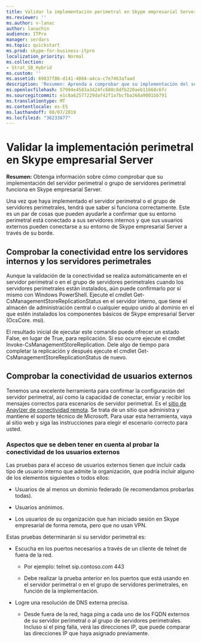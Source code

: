 ```yaml
---
title: Validar la implementación perimetral en Skype empresarial Server
ms.reviewer: ''
ms.author: v-lanac
author: lanachin
audience: ITPro
manager: serdars
ms.topic: quickstart
ms.prod: skype-for-business-itpro
localization_priority: Normal
ms.collection:
- Strat_SB_Hybrid
ms.custom: ''
ms.assetid: 69837f86-d141-4884-a4ca-c7e7463afaad
description: 'Resumen: Aprenda a comprobar que su implementación del servidor perimetral o grupo de servidores perimetral funciona en Skype empresarial Server.'
ms.openlocfilehash: 57994e4583a3424fc680c8dfb220aeb11668c6fc
ms.sourcegitcommit: e1c8a62577229daf42f1a7bcfba268a9001bb791
ms.translationtype: MT
ms.contentlocale: es-ES
ms.lasthandoff: 08/07/2019
ms.locfileid: "36233877"
---
```

# <a name="validate-your-edge-deployment-in-skype-for-business-server"></a>Validar la implementación perimetral en Skype empresarial Server
 
**Resumen:** Obtenga información sobre cómo comprobar que su implementación del servidor perimetral o grupo de servidores perimetral funciona en Skype empresarial Server.
  
Una vez que haya implementado el servidor perimetral o el grupo de servidores perimetrales, tendrá que saber si funciona correctamente. Este es un par de cosas que pueden ayudarle a confirmar que su entorno perimetral está conectado a sus servidores internos y que sus usuarios externos pueden conectarse a su entorno de Skype empresarial Server a través de su borde.
  
## <a name="verify-connectivity-between-your-internal-servers-and-your-edge-servers"></a>Comprobar la conectividad entre los servidores internos y los servidores perimetrales

Aunque la validación de la conectividad se realiza automáticamente en el servidor perimetral o en el grupo de servidores perimetrales cuando los servidores perimetrales están instalados, aún puede confirmarlo por sí mismo con Windows PowerShell. Ejecute el cmdlet Get-CsManagementStoreReplicationStatus en el servidor interno, que tiene el almacén de administración central o cualquier equipo unido al dominio en el que estén instalados los componentes básicos de Skype empresarial Server (OcsCore. msi).
  
El resultado inicial de ejecutar este comando puede ofrecer un estado False, en lugar de True, para replicación. Si eso ocurre ejecute el cmdlet Invoke-CsManagementStoreReplication. Dele algo de tiempo para completar la replicación y después ejecute el cmdlet Get-CsManagementStoreReplicationStatus de nuevo.
  
## <a name="verify-connectivity-for-your-external-users"></a>Comprobar la conectividad de usuarios externos

Tenemos una excelente herramienta para confirmar la configuración del servidor perimetral, así como la capacidad de conectar, enviar y recibir los mensajes correctos para escenarios de servidor perimetral. Es el [sitio de Anaylzer de conectividad remota](https://testconnectivity.microsoft.com/). Se trata de un sitio que administra y mantiene el soporte técnico de Microsoft. Para usar esta herramienta, vaya al sitio web y siga las instrucciones para elegir el escenario correcto para usted.
  
### <a name="things-to-consider-when-testing-external-user-connectivity"></a>Aspectos que se deben tener en cuenta al probar la conectividad de los usuarios externos

Las pruebas para el acceso de usuarios externos tienen que incluir cada tipo de usuario interno que admite la organización, que podría incluir alguno de los elementos siguientes o todos ellos:
  
- Usuarios de al menos un dominio federado (le recomendamos probarlas todas).
    
- Usuarios anónimos.
    
- Los usuarios de su organización que han iniciado sesión en Skype empresarial de forma remota, pero que no usan VPN.
    
Estas pruebas determinarán si su servidor perimetral es:
  
- Escucha en los puertos necesarios a través de un cliente de telnet de fuera de la red.
    
  - Por ejemplo: telnet sip.contoso.com 443
    
  - Debe realizar la prueba anterior en los puertos que está usando en el servidor perimetral o en el grupo de servidores perimetrales, en función de la implementación.
    
- Logre una resolución de DNS externa precisa.
    
  - Desde fuera de la red, haga ping a cada uno de los FQDN externos de su servidor perimetral o al grupo de servidores perimetrales. Incluso si el ping falla, verá las direcciones IP, que puede comparar las direcciones IP que haya asignado previamente.
    

